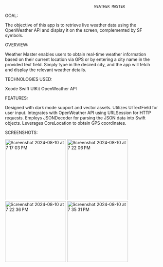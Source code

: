                                              WEATHER MASTER
GOAL:

The objective of this app is to retrieve live weather data using the OpenWeather API and display it on the screen, complemented by SF symbols.

OVERVIEW:

Weather Master enables users to obtain real-time weather information based on their current location via GPS or by entering a city name in the provided text field. Simply type in the desired city, and the app will fetch and display the relevant weather details.

TECHNOLOGIES USED:

Xcode
Swift
UIKit
OpenWeather API

FEATURES:

Designed with dark mode support and vector assets.
Utilizes UITextField for user input.
Integrates with OpenWeather API using URLSession for HTTP requests.
Employs JSONDecoder for parsing the JSON data into Swift objects.
Leverages CoreLocation to obtain GPS coordinates.

SCREENSHOTS:

<img width="200" alt="Screenshot 2024-08-10 at 7 17 03 PM" src="https://github.com/user-attachments/assets/55fe6226-94be-4182-82eb-7928f71fe3a1">

<img width="200" alt="Screenshot 2024-08-10 at 7 22 06 PM" src="https://github.com/user-attachments/assets/0380ada5-6c31-47b8-a557-3b6d76894395">

<img width="200" alt="Screenshot 2024-08-10 at 7 22 36 PM" src="https://github.com/user-attachments/assets/6fb8b1bb-61f3-4122-8397-67fcfa3c1a18">

<img width="200" alt="Screenshot 2024-08-10 at 7 35 31 PM" src="https://github.com/user-attachments/assets/10c19789-97a8-422d-93cf-b68787272c70">




